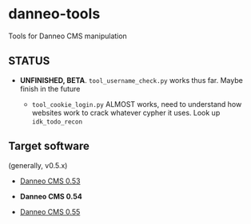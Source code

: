 # danneo-tools
Tools for Danneo CMS manipulation

## STATUS
* **UNFINISHED, BETA**. `tool_username_check.py` works thus far. Maybe finish in the future

	* `tool_cookie_login.py` ALMOST works, need to understand how websites work to crack whatever cypher it uses. Look up `idk_todo_recon`

## Target software
(generally, v0.5.x)

* [Danneo CMS 0.53](https://archive.org/details/danneo-053)

* **Danneo CMS 0.54**

* [Danneo CMS 0.55](https://archive.org/details/danneo-0.5.5)
